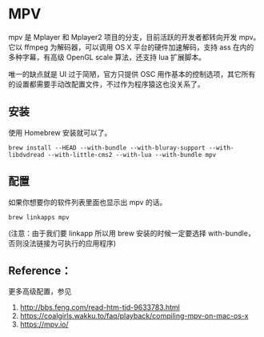 # MPV

mpv 是 Mplayer 和 Mplayer2 项目的分支，目前活跃的开发者都转向开发 mpv。它以 ffmpeg 为解码器，可以调用 OS X 平台的硬件加速解码，支持 ass 在内的多种字幕，有高级 OpenGL scale 算法，还支持 lua 扩展脚本。

唯一的缺点就是 UI 过于简陋，官方只提供 OSC 用作基本的控制选项，其它所有的设置都需要手动改配置文件，不过作为程序猿这也没关系了。

## 安装

使用 Homebrew 安装就可以了。

```
brew install --HEAD --with-bundle --with-bluray-support --with-libdvdread --with-little-cms2 --with-lua --with-bundle mpv
```

## 配置

如果你想要你的软件列表里面也显示出 mpv 的话。

```
brew linkapps mpv
```
(注意：由于我们要 linkapp 所以用 brew 安装的时候一定要选择 with-bundle，否则没法链接为可执行的应用程序)

## Reference：

更多高级配置，参见

1. http://bbs.feng.com/read-htm-tid-9633783.html
2. https://coalgirls.wakku.to/faq/playback/compiling-mpv-on-mac-os-x
3. https://mpv.io/